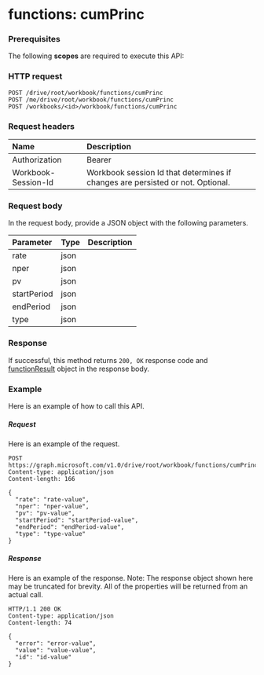 # functions: cumPrinc


### Prerequisites
The following **scopes** are required to execute this API: 
### HTTP request
<!-- { "blockType": "ignored" } -->
```http
POST /drive/root/workbook/functions/cumPrinc
POST /me/drive/root/workbook/functions/cumPrinc
POST /workbooks/<id>/workbook/functions/cumPrinc

```
### Request headers
| Name       | Description|
|:---------------|:----------|
| Authorization  | Bearer <code>|
| Workbook-Session-Id  | Workbook session Id that determines if changes are persisted or not. Optional.|

### Request body
In the request body, provide a JSON object with the following parameters.

| Parameter	   | Type	|Description|
|:---------------|:--------|:----------|
|rate|json||
|nper|json||
|pv|json||
|startPeriod|json||
|endPeriod|json||
|type|json||

### Response
If successful, this method returns `200, OK` response code and [functionResult](../resources/functionresult.md) object in the response body.

### Example
Here is an example of how to call this API.
##### Request
Here is an example of the request.
<!-- {
  "blockType": "request",
  "name": "functions_cumprinc"
}-->
```http
POST https://graph.microsoft.com/v1.0/drive/root/workbook/functions/cumPrinc
Content-type: application/json
Content-length: 166

{
  "rate": "rate-value",
  "nper": "nper-value",
  "pv": "pv-value",
  "startPeriod": "startPeriod-value",
  "endPeriod": "endPeriod-value",
  "type": "type-value"
}
```

##### Response
Here is an example of the response. Note: The response object shown here may be truncated for brevity. All of the properties will be returned from an actual call.
<!-- {
  "blockType": "response",
  "truncated": true,
  "@odata.type": "microsoft.graph.functionResult"
} -->
```http
HTTP/1.1 200 OK
Content-type: application/json
Content-length: 74

{
  "error": "error-value",
  "value": "value-value",
  "id": "id-value"
}
```

<!-- uuid: 8fcb5dbc-d5aa-4681-8e31-b001d5168d79
2015-10-25 14:57:30 UTC -->
<!-- {
  "type": "#page.annotation",
  "description": "functions: cumPrinc",
  "keywords": "",
  "section": "documentation",
  "tocPath": ""
}-->